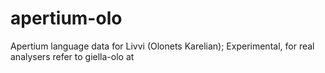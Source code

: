 # apertium-olo
Apertium language data for Livvi (Olonets Karelian); Experimental, for real analysers refer to giella-olo at
